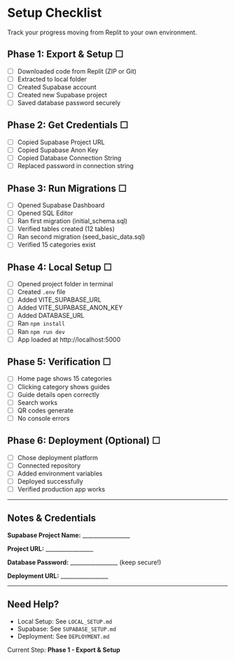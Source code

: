 # Setup Checklist

Track your progress moving from Replit to your own environment.

## Phase 1: Export & Setup ☐

- [ ] Downloaded code from Replit (ZIP or Git)
- [ ] Extracted to local folder
- [ ] Created Supabase account
- [ ] Created new Supabase project
- [ ] Saved database password securely

## Phase 2: Get Credentials ☐

- [ ] Copied Supabase Project URL
- [ ] Copied Supabase Anon Key
- [ ] Copied Database Connection String
- [ ] Replaced password in connection string

## Phase 3: Run Migrations ☐

- [ ] Opened Supabase Dashboard
- [ ] Opened SQL Editor
- [ ] Ran first migration (initial_schema.sql)
- [ ] Verified tables created (12 tables)
- [ ] Ran second migration (seed_basic_data.sql)
- [ ] Verified 15 categories exist

## Phase 4: Local Setup ☐

- [ ] Opened project folder in terminal
- [ ] Created `.env` file
- [ ] Added VITE_SUPABASE_URL
- [ ] Added VITE_SUPABASE_ANON_KEY
- [ ] Added DATABASE_URL
- [ ] Ran `npm install`
- [ ] Ran `npm run dev`
- [ ] App loaded at http://localhost:5000

## Phase 5: Verification ☐

- [ ] Home page shows 15 categories
- [ ] Clicking category shows guides
- [ ] Guide details open correctly
- [ ] Search works
- [ ] QR codes generate
- [ ] No console errors

## Phase 6: Deployment (Optional) ☐

- [ ] Chose deployment platform
- [ ] Connected repository
- [ ] Added environment variables
- [ ] Deployed successfully
- [ ] Verified production app works

---

## Notes & Credentials

**Supabase Project Name:** _________________

**Project URL:** _________________

**Database Password:** _________________ (keep secure!)

**Deployment URL:** _________________

---

## Need Help?

- Local Setup: See `LOCAL_SETUP.md`
- Supabase: See `SUPABASE_SETUP.md`
- Deployment: See `DEPLOYMENT.md`

Current Step: **Phase 1 - Export & Setup**
